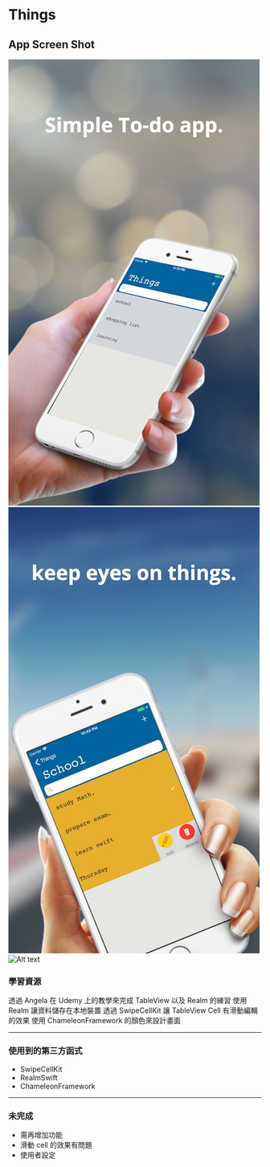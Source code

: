 #  Things

## App Screen Shot

![Alt text](pic1.jpg)
![Alt text](pic2.jpg)
![Alt text](things.gif)


### 學習資源
透過 Angela 在 Udemy 上的教學來完成 TableView 以及 Realm 的練習
使用 Realm 讓資料儲存在本地裝置
透過 SwipeCellKit 讓 TableView Cell 有滑動編輯的效果
使用 ChameleonFramework 的顏色來設計畫面

---

### 使用到的第三方函式

- SwipeCellKit
- RealmSwift
- ChameleonFramework

---
### 未完成

- 需再增加功能
- 滑動 cell 的效果有問題
- 使用者設定


